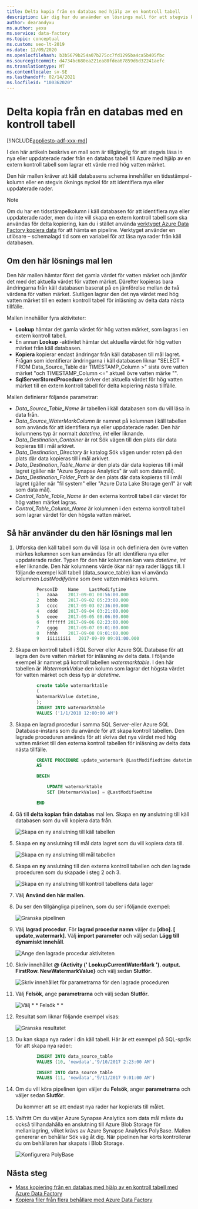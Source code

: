 ```yaml
---
title: Delta kopia från en databas med hjälp av en kontroll tabell
description: Lär dig hur du använder en lösnings mall för att stegvis kopiera nya eller uppdaterade rader från en databas med Azure Data Factory.
author: dearandyxu
ms.author: yexu
ms.service: data-factory
ms.topic: conceptual
ms.custom: seo-lt-2019
ms.date: 12/09/2020
ms.openlocfilehash: b3b5679b254a07b275cc7fd1295ba4ca5b405fbc
ms.sourcegitcommit: d4734bc680ea221ea80fdea67859d6d32241aefc
ms.translationtype: MT
ms.contentlocale: sv-SE
ms.lasthandoff: 02/14/2021
ms.locfileid: "100362020"
---
```

# <a name="delta-copy-from-a-database-with-a-control-table"></a>Delta kopia från en databas med en kontroll tabell

[!INCLUDE[appliesto-adf-xxx-md](includes/appliesto-adf-xxx-md.md)]

I den här artikeln beskrivs en mall som är tillgänglig för att stegvis läsa in nya eller uppdaterade rader från en databas tabell till Azure med hjälp av en extern kontroll tabell som lagrar ett värde med hög vatten märket.

Den här mallen kräver att käll databasens schema innehåller en tidsstämpel-kolumn eller en stegvis öknings nyckel för att identifiera nya eller uppdaterade rader.

>[!NOTE]
> Om du har en tidsstämpelkolumn i käll databasen för att identifiera nya eller uppdaterade rader, men du inte vill skapa en extern kontroll tabell som ska användas för delta kopiering, kan du i stället använda [verktyget Azure Data Factory kopiera data](copy-data-tool.md) för att hämta en pipeline. Verktyget använder en utlösare – schemalagd tid som en variabel för att läsa nya rader från käll databasen.

## <a name="about-this-solution-template"></a>Om den här lösnings mal len

Den här mallen hämtar först det gamla värdet för vatten märket och jämför det med det aktuella värdet för vatten märket. Därefter kopieras bara ändringarna från käll databasen baserat på en jämförelse mellan de två värdena för vatten märket. Slutligen lagrar den det nya värdet med hög vatten märket till en extern kontroll tabell för inläsning av delta data nästa tillfälle.

Mallen innehåller fyra aktiviteter:
- **Lookup** hämtar det gamla värdet för hög vatten märket, som lagras i en extern kontroll tabell.
- En annan **Lookup** -aktivitet hämtar det aktuella värdet för hög vatten märket från käll databasen.
- **Kopiera** kopierar endast ändringar från käll databasen till mål lagret. Frågan som identifierar ändringarna i käll databasen liknar "SELECT * FROM Data_Source_Table där TIMESTAMP_Column >" sista övre vatten märket "och TIMESTAMP_Column <=" aktuell övre vatten märke "".
- **SqlServerStoredProcedure** skriver det aktuella värdet för hög vatten märket till en extern kontroll tabell för delta kopiering nästa tillfälle.

Mallen definierar följande parametrar:
- *Data_Source_Table_Name* är tabellen i käll databasen som du vill läsa in data från.
- *Data_Source_WaterMarkColumn* är namnet på kolumnen i käll tabellen som används för att identifiera nya eller uppdaterade rader. Den här kolumnens typ är normalt *datetime*, *int* eller liknande.
- *Data_Destination_Container* är rot Sök vägen till den plats där data kopieras till i mål arkivet.
- *Data_Destination_Directory* är katalog Sök vägen under roten på den plats där data kopieras till i mål arkivet.
- *Data_Destination_Table_Name* är den plats där data kopieras till i mål lagret (gäller när "Azure Synapse Analytics" är valt som data mål).
- *Data_Destination_Folder_Path* är den plats där data kopieras till i mål lagret (gäller när "fil system" eller "Azure Data Lake Storage gen1" är valt som data mål).
- *Control_Table_Table_Name* är den externa kontroll tabell där värdet för hög vatten märket lagras.
- *Control_Table_Column_Name* är kolumnen i den externa kontroll tabell som lagrar värdet för den högsta vatten märket.

## <a name="how-to-use-this-solution-template"></a>Så här använder du den här lösnings mal len

1. Utforska den käll tabell som du vill läsa in och definiera den övre vatten märkes kolumnen som kan användas för att identifiera nya eller uppdaterade rader. Typen för den här kolumnen kan vara *datetime*, *int* eller liknande. Den här kolumnens värde ökar när nya rader läggs till. I följande exempel käll tabell (data_source_table) kan vi använda kolumnen *LastModifytime* som övre vatten märkes kolumn.

    ```sql
            PersonID    Name    LastModifytime
            1   aaaa    2017-09-01 00:56:00.000
            2   bbbb    2017-09-02 05:23:00.000
            3   cccc    2017-09-03 02:36:00.000
            4   dddd    2017-09-04 03:21:00.000
            5   eeee    2017-09-05 08:06:00.000
            6   fffffff 2017-09-06 02:23:00.000
            7   gggg    2017-09-07 09:01:00.000
            8   hhhh    2017-09-08 09:01:00.000
            9   iiiiiiiii   2017-09-09 09:01:00.000
    ```
    
2. Skapa en kontroll tabell i SQL Server eller Azure SQL Database för att lagra den övre vatten märket för inläsning av delta data. I följande exempel är namnet på kontroll tabellen *watermarktable*. I den här tabellen är *WatermarkValue* den kolumn som lagrar det högsta värdet för vatten märket och dess typ är *datetime*.

    ```sql
            create table watermarktable
            (
            WatermarkValue datetime,
            );
            INSERT INTO watermarktable
            VALUES ('1/1/2010 12:00:00 AM')
    ```
    
3. Skapa en lagrad procedur i samma SQL Server-eller Azure SQL Database-instans som du använde för att skapa kontroll tabellen. Den lagrade proceduren används för att skriva det nya värdet med hög vatten märket till den externa kontroll tabellen för inläsning av delta data nästa tillfälle.

    ```sql
            CREATE PROCEDURE update_watermark @LastModifiedtime datetime
            AS

            BEGIN

                UPDATE watermarktable
                SET [WatermarkValue] = @LastModifiedtime 

            END
    ```
    
4. Gå till **delta kopian från databas** mal len. Skapa en **ny** anslutning till käll databasen som du vill kopiera data från.

    ![Skapa en ny anslutning till käll tabellen](media/solution-template-delta-copy-with-control-table/DeltaCopyfromDB_with_ControlTable4.png)

5. Skapa en **ny** anslutning till mål data lagret som du vill kopiera data till.

    ![Skapa en ny anslutning till mål tabellen](media/solution-template-delta-copy-with-control-table/DeltaCopyfromDB_with_ControlTable5.png)

6. Skapa en **ny** anslutning till den externa kontroll tabellen och den lagrade proceduren som du skapade i steg 2 och 3.

    ![Skapa en ny anslutning till kontroll tabellens data lager](media/solution-template-delta-copy-with-control-table/DeltaCopyfromDB_with_ControlTable6.png)

7. Välj **Använd den här mallen**.
    
8. Du ser den tillgängliga pipelinen, som du ser i följande exempel:
  
    ![Granska pipelinen](media/solution-template-delta-copy-with-control-table/DeltaCopyfromDB_with_ControlTable8.png)

9. Välj **lagrad procedur**. För **lagrad procedur namn** väljer du **[dbo]. [ update_watermark]**. Välj **import parameter** och välj sedan **Lägg till dynamiskt innehåll**.  

    ![Ange den lagrade procedur aktiviteten](media/solution-template-delta-copy-with-control-table/DeltaCopyfromDB_with_ControlTable9.png)  

10. Skriv innehållet **\@ {Activity (' LookupCurrentWaterMark '). output. FirstRow. NewWatermarkValue}** och välj sedan **Slutför**.  

    ![Skriv innehållet för parametrarna för den lagrade proceduren](media/solution-template-delta-copy-with-control-table/DeltaCopyfromDB_with_ControlTable10.png)       
     
11. Välj **Felsök**, ange **parametrarna** och välj sedan **Slutför**.

    ![Välj * * Felsök * *](media/solution-template-delta-copy-with-control-table/DeltaCopyfromDB_with_ControlTable11.png)

12. Resultat som liknar följande exempel visas:

    ![Granska resultatet](media/solution-template-delta-copy-with-control-table/DeltaCopyfromDB_with_ControlTable12.png)

13. Du kan skapa nya rader i din käll tabell. Här är ett exempel på SQL-språk för att skapa nya rader:

    ```sql
            INSERT INTO data_source_table
            VALUES (10, 'newdata','9/10/2017 2:23:00 AM')

            INSERT INTO data_source_table
            VALUES (11, 'newdata','9/11/2017 9:01:00 AM')
    ```

14. Om du vill köra pipelinen igen väljer du **Felsök**, anger **parametrarna** och väljer sedan **Slutför**.

    Du kommer att se att endast nya rader har kopierats till målet.

15. Valfritt Om du väljer Azure Synapse Analytics som data mål måste du också tillhandahålla en anslutning till Azure Blob Storage för mellanlagring, vilket krävs av Azure Synapse Analytics PolyBase. Mallen genererar en behållar Sök väg åt dig. När pipelinen har körts kontrollerar du om behållaren har skapats i Blob Storage.
    
    ![Konfigurera PolyBase](media/solution-template-delta-copy-with-control-table/DeltaCopyfromDB_with_ControlTable15.png)
    
## <a name="next-steps"></a>Nästa steg

- [Mass kopiering från en databas med hjälp av en kontroll tabell med Azure Data Factory](solution-template-bulk-copy-with-control-table.md)
- [Kopiera filer från flera behållare med Azure Data Factory](solution-template-copy-files-multiple-containers.md)
